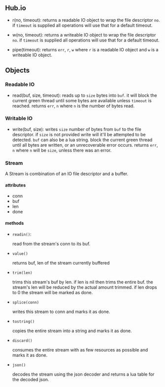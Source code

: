 ## Hub.io

* r(no, timeout):
	returns a readable IO object to wrap the file descriptor `no`. if `timeout`
	is supplied all operations will use that for a default timeout.

* w(no, timeout):
	returns a writeable IO object to wrap the file descriptor `no`. if `timeout`
	is supplied all operations will use that for a default timeout.

* pipe(timeout):
	returns `err`, `r`, `w` where `r` is a readable IO object and `w` is a
	writeable IO object.

## Objects

### Readable IO

* read(buf, size, timeout):
	reads up to `size` bytes into `buf`. it will block the current green thread
	until some bytes are available unless `timeout` is reached. returns `err`,
	`n` where `n` is the number of bytes read.

### Writable IO

* write(buf, size):
	writes `size` number of bytes from `buf` to the file descriptor. if `size` is
	not provided write will it'll be attempted to be detected. `buf` can also be
	a lua string.  block the current green thread until all bytes are written, or
	an unrecoverable error occurs. returns `err`, `n` where `n` will be `size`,
	unless there was an error.


### Stream

A Stream is combination of an IO file descriptor and a buffer.

#### attributes

- conn
- buf
- len
- done

#### methods

- `readin()`:

    read from the stream's conn to its buf.

- `value()`

    returns buf, len of the stream currently buffered

- `trim(len)`

    trims this stream's buf by len. if len is nil then trims the entire buf.
    the stream's len will be reduced by the actual amount trimmed. if len drops
    to 0 the stream will be marked as done.

- `splice(conn)`

    writes this stream to conn and marks it as done.

- `tostring()`

    copies the entire stream into a string and marks it as done.

- `discard()`

    consumes the entire stream with as few resources as possible and marks it
    as done.

- `json()`

    decodes the stream using the json decoder and returns a lua table for the
    decoded json.
